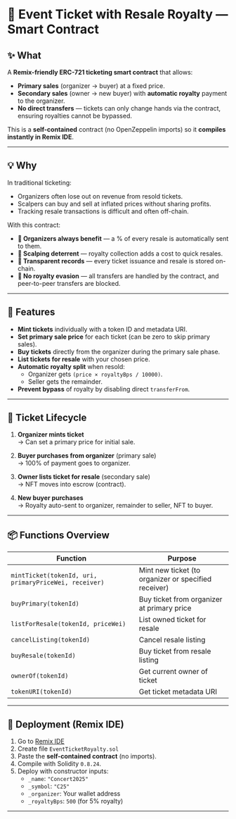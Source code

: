 # 🎤 Event Ticket with Resale Royalty — Smart Contract

## ✨ What

A **Remix-friendly ERC-721 ticketing smart contract** that allows:

- **Primary sales** (organizer → buyer) at a fixed price.
- **Secondary sales** (owner → new buyer) with **automatic royalty** payment to the organizer.
- **No direct transfers** — tickets can only change hands via the contract, ensuring royalties cannot be bypassed.

This is a **self-contained** contract (no OpenZeppelin imports) so it **compiles instantly in Remix IDE**.

---

## 💡 Why

In traditional ticketing:

- Organizers often lose out on revenue from resold tickets.
- Scalpers can buy and sell at inflated prices without sharing profits.
- Tracking resale transactions is difficult and often off-chain.

With this contract:

- **👑 Organizers always benefit** — a % of every resale is automatically sent to them.
- **🧯 Scalping deterrent** — royalty collection adds a cost to quick resales.
- **📜 Transparent records** — every ticket issuance and resale is stored on-chain.
- **🚫 No royalty evasion** — all transfers are handled by the contract, and peer-to-peer transfers are blocked.

---

## 🧱 Features

- **Mint tickets** individually with a token ID and metadata URI.
- **Set primary sale price** for each ticket (can be zero to skip primary sales).
- **Buy tickets** directly from the organizer during the primary sale phase.
- **List tickets for resale** with your chosen price.
- **Automatic royalty split** when resold:
  - Organizer gets `(price × royaltyBps / 10000)`.
  - Seller gets the remainder.
- **Prevent bypass** of royalty by disabling direct `transferFrom`.

---

## 🔄 Ticket Lifecycle

1. **Organizer mints ticket**  
   → Can set a primary price for initial sale.

2. **Buyer purchases from organizer** (primary sale)  
   → 100% of payment goes to organizer.

3. **Owner lists ticket for resale** (secondary sale)  
   → NFT moves into escrow (contract).

4. **New buyer purchases**  
   → Royalty auto-sent to organizer, remainder to seller, NFT to buyer.

---

## 📦 Functions Overview

| Function                                              | Purpose                                              |
| ----------------------------------------------------- | ---------------------------------------------------- |
| `mintTicket(tokenId, uri, primaryPriceWei, receiver)` | Mint new ticket (to organizer or specified receiver) |
| `buyPrimary(tokenId)`                                 | Buy ticket from organizer at primary price           |
| `listForResale(tokenId, priceWei)`                    | List owned ticket for resale                         |
| `cancelListing(tokenId)`                              | Cancel resale listing                                |
| `buyResale(tokenId)`                                  | Buy ticket from resale listing                       |
| `ownerOf(tokenId)`                                    | Get current owner of ticket                          |
| `tokenURI(tokenId)`                                   | Get ticket metadata URI                              |

---

## 🚀 Deployment (Remix IDE)

1. Go to [Remix IDE](https://remix.ethereum.org)
2. Create file `EventTicketRoyalty.sol`
3. Paste the **self-contained contract** (no imports).
4. Compile with Solidity `0.8.24`.
5. Deploy with constructor inputs:
   - `_name`: `"Concert2025"`
   - `_symbol`: `"C25"`
   - `_organizer`: Your wallet address
   - `_royaltyBps`: `500` (for 5% royalty)

---
